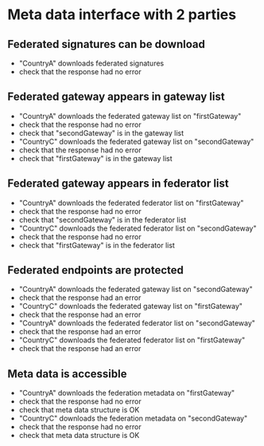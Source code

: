 # Meta data interface with 2 parties 

## Federated signatures can be download

* "CountryA" downloads federated signatures
* check that the response had no error

## Federated gateway appears in gateway list

* "CountryA" downloads the federated gateway list on "firstGateway" 
* check that the response had no error
* check that "secondGateway" is in the gateway list
* "CountryC" downloads the federated gateway list on "secondGateway"
* check that the response had no error
* check that "firstGateway" is in the gateway list


## Federated gateway appears in federator list

* "CountryA" downloads the federated federator list on "firstGateway" 
* check that the response had no error
* check that "secondGateway" is in the federator list
* "CountryC" downloads the federated federator list on "secondGateway"
* check that the response had no error
* check that "firstGateway" is in the federator list


## Federated endpoints are protected
* "CountryA" downloads the federated gateway list on "secondGateway" 
* check that the response had an error
* "CountryC" downloads the federated gateway list on "firstGateway" 
* check that the response had an error
* "CountryA" downloads the federated federator list on "secondGateway" 
* check that the response had an error
* "CountryC" downloads the federated federator list on "firstGateway" 
* check that the response had an error


## Meta data is accessible
* "CountryA" downloads the federation metadata on "firstGateway" 
* check that the response had no error
* check that meta data structure is OK
* "CountryC" downloads the federation metadata on "secondGateway"
* check that the response had no error
* check that meta data structure is OK


